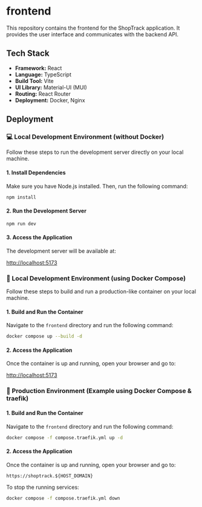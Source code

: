 # frontend

This repository contains the frontend for the ShopTrack application. It provides the user interface and communicates with the backend API.

## Tech Stack

- **Framework:** React
- **Language:** TypeScript
- **Build Tool:** Vite
- **UI Library:** Material-UI (MUI)
- **Routing:** React Router
- **Deployment:** Docker, Nginx

## Deployment

### 💻 Local Development Environment (without Docker)

Follow these steps to run the development server directly on your local machine.

#### 1. Install Dependencies

Make sure you have Node.js installed. Then, run the following command:

```bash
npm install
```

#### 2. Run the Development Server

```bash
npm run dev
```

#### 3. Access the Application

The development server will be available at:

[http://localhost:5173](http://localhost:5173)

### 🐳 Local Development Environment (using Docker Compose)

Follow these steps to build and run a production-like container on your local machine.

#### 1. Build and Run the Container

Navigate to the `frontend` directory and run the following command:

```bash
docker compose up --build -d
```

#### 2. Access the Application

Once the container is up and running, open your browser and go to:

[http://localhost:5173](http://localhost:5173)

### 🚀 Production Environment (Example using Docker Compose & traefik)


#### 1. Build and Run the Container

Navigate to the `frontend` directory and run the following command:

```bash
docker compose -f compose.traefik.yml up -d
```

#### 2. Access the Application

Once the container is up and running, open your browser and go to:

`https://shoptrack.${HOST_DOMAIN}`


To stop the running services:
```bash
docker compose -f compose.traefik.yml down
```